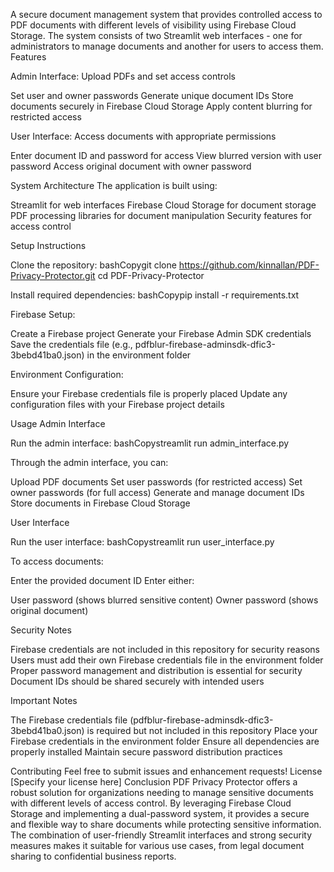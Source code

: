A secure document management system that provides controlled access to PDF documents with different levels of visibility using Firebase Cloud Storage. The system consists of two Streamlit web interfaces - one for administrators to manage documents and another for users to access them.
Features

Admin Interface: Upload PDFs and set access controls

Set user and owner passwords
Generate unique document IDs
Store documents securely in Firebase Cloud Storage
Apply content blurring for restricted access


User Interface: Access documents with appropriate permissions

Enter document ID and password for access
View blurred version with user password
Access original document with owner password



System Architecture
The application is built using:

Streamlit for web interfaces
Firebase Cloud Storage for document storage
PDF processing libraries for document manipulation
Security features for access control

Setup Instructions

Clone the repository:
bashCopygit clone https://github.com/kinnallan/PDF-Privacy-Protector.git
cd PDF-Privacy-Protector

Install required dependencies:
bashCopypip install -r requirements.txt

Firebase Setup:

Create a Firebase project
Generate your Firebase Admin SDK credentials
Save the credentials file (e.g., pdfblur-firebase-adminsdk-dfic3-3bebd41ba0.json) in the environment folder


Environment Configuration:

Ensure your Firebase credentials file is properly placed
Update any configuration files with your Firebase project details



Usage
Admin Interface

Run the admin interface:
bashCopystreamlit run admin_interface.py

Through the admin interface, you can:

Upload PDF documents
Set user passwords (for restricted access)
Set owner passwords (for full access)
Generate and manage document IDs
Store documents in Firebase Cloud Storage



User Interface

Run the user interface:
bashCopystreamlit run user_interface.py

To access documents:

Enter the provided document ID
Enter either:

User password (shows blurred sensitive content)
Owner password (shows original document)





Security Notes

Firebase credentials are not included in this repository for security reasons
Users must add their own Firebase credentials file in the environment folder
Proper password management and distribution is essential for security
Document IDs should be shared securely with intended users

Important Notes

The Firebase credentials file (pdfblur-firebase-adminsdk-dfic3-3bebd41ba0.json) is required but not included in this repository
Place your Firebase credentials in the environment folder
Ensure all dependencies are properly installed
Maintain secure password distribution practices

Contributing
Feel free to submit issues and enhancement requests!
License
[Specify your license here]
Conclusion
PDF Privacy Protector offers a robust solution for organizations needing to manage sensitive documents with different levels of access control. By leveraging Firebase Cloud Storage and implementing a dual-password system, it provides a secure and flexible way to share documents while protecting sensitive information. The combination of user-friendly Streamlit interfaces and strong security measures makes it suitable for various use cases, from legal document sharing to confidential business reports.
